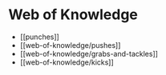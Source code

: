 # Web of Knowledge

- [[punches]]
- [[web-of-knowledge/pushes]]
- [[web-of-knowledge/grabs-and-tackles]]
- [[web-of-knowledge/kicks]]
